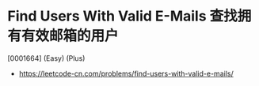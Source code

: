# Find Users With Valid E-Mails 查找拥有有效邮箱的用户

[0001664] (Easy) (Plus)

- https://leetcode-cn.com/problems/find-users-with-valid-e-mails/
